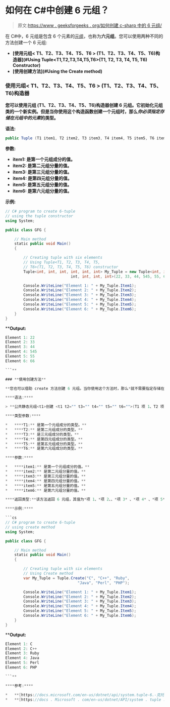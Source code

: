 # 如何在 C#中创建 6 元组？

> 原文:[https://www . geeksforgeeks . org/如何创建 c-sharp 中的 6 元组/](https://www.geeksforgeeks.org/how-to-create-6-tuple-in-c-sharp/)

在 C#中，6 元组是包含 6 个元素的[元组](https://www.geeksforgeeks.org/c-sharp-tuple/)，也称为**六元组**。您可以使用两种不同的方法创建一个 6 元组:

*   **[使用元组< T1、T2、T3、T4、T5、T6 > (T1、T2、T3、T4、T5、T6)构造器](#Using Tuple<T1,T2,T3,T4,T5,T6>(T1, T2, T3, T4, T5, T6) Constructor)**
*   **[使用创建方法](#Using the Create method)**

### **使用元组< T1、T2、T3、T4、T5、T6 > (T1、T2、T3、T4、T5、T6)构造器**

**您可以使用元组 <t1 t2="" t3="" t4="" t5="" t6="">(T1、T2、T3、T4、T5、T6)构造器创建 6 元组。它初始化元组<t1 t2="" t3="" t4="" t5="" t6="">类的一个新实例。但是当你使用这个构造函数创建一个元组时，那么*你必须指定存储在元组中的元素*的类型。</t1></t1>**

****语法:****

```cs
public Tuple (T1 item1, T2 item2, T3 item3, T4 item4, T5 item5, T6 item6);
```

****参数:****

*   ****item1:** 是第一个元组成分的值。**
*   ****item2:** 是第二元组分量的值。**
*   ****item3:** 是第三元组分量的值。**
*   ****item4:** 是第四元组分量的值。**
*   ****item5:** 是第五元组分量的值。**
*   ****item6:** 是第六元组分量的值。**

****示例:****

```cs
// C# program to create 6-tuple
// using the tuple constructor
using System;

public class GFG {

    // Main method
    static public void Main()
    {

        // Creating tuple with six elements
        // Using Tuple<T1, T2, T3, T4, T5,
        // T6>(T1, T2, T3, T4, T5, T6) constructor
        Tuple<int, int, int, int, int, int> My_Tuple = new Tuple<int, int, 
                             int, int, int, int>(22, 33, 44, 545, 55, 66);

        Console.WriteLine("Element 1: " + My_Tuple.Item1);
        Console.WriteLine("Element 2: " + My_Tuple.Item2);
        Console.WriteLine("Element 3: " + My_Tuple.Item3);
        Console.WriteLine("Element 4: " + My_Tuple.Item4);
        Console.WriteLine("Element 5: " + My_Tuple.Item5);
        Console.WriteLine("Element 6: " + My_Tuple.Item6);
    }
}
```

****Output:**

```cs
Element 1: 22
Element 2: 33
Element 3: 44
Element 4: 545
Element 5: 55
Element 6: 66

```** 

### **使用创建方法**

**您也可以借助 create 方法创建 6 元组。当你使用这个方法时，那么*就不需要指定存储在元组中的元素的类型*。**

****语法:****

> **公共静态元组<t1>创建 <t1 t2="" t3="" t4="" t5="" t6="">(T1 项 1、T2 项 2、T3 项 3、T4 项 4、T5 项 5、T6 项 6)；</t1></t1>**

****类型参数:****

*   ****T1:** 是第一个元组成分的类型。**
*   ****T2:** 是第二元组成分的类型。**
*   ****T3:** 是三元组成分的类型。**
*   ****T4:** 是第四元组成分的类型。**
*   ****T5:** 是第五元组成分的类型。**
*   ****T6:** 是第六元组成分的类型。**

****参数:****

*   ****item1:** 是第一个元组成分的值。**
*   ****item2:** 是第二元组分量的值。**
*   ****item3:** 是第三元组分量的值。**
*   ****item4:** 是第四元组分量的值。**
*   ****item5:** 是第五元组分量的值。**
*   ****item6:** 是第六元组分量的值。**

****返回类型:**该方法返回 6 元组，其值为*项 1、*项 2、、*项 3* 、*项 4* 、*项 5* 和*项 6* 。**

****示例:****

```cs
// C# program to create 6-tuple
// using create method
using System;

public class GFG {

    // Main method
    static public void Main()
    {

        // Creating tuple with six elements
        // Using Create method
        var My_Tuple = Tuple.Create("C", "C++", "Ruby",
                                "Java", "Perl", "PHP");

        Console.WriteLine("Element 1: " + My_Tuple.Item1);
        Console.WriteLine("Element 2: " + My_Tuple.Item2);
        Console.WriteLine("Element 3: " + My_Tuple.Item3);
        Console.WriteLine("Element 4: " + My_Tuple.Item4);
        Console.WriteLine("Element 5: " + My_Tuple.Item5);
        Console.WriteLine("Element 6: " + My_Tuple.Item6);
    }
}
```

****Output:**

```cs
Element 1: C
Element 2: C++
Element 3: Ruby
Element 4: Java
Element 5: Perl
Element 6: PHP

```** 

****参考:****

*   **[https://docs.microsoft.com/en-us/dotnet/api/system.tuple-6.-克托？视图=netframework-4.8](https://docs.microsoft.com/en-us/dotnet/api/system.tuple-6.-ctor?view=netframework-4.8)**
*   **[https://docs . Microsoft . com/en-us/dotnet/API/system . tuple . create？view = net framework-4.8 # System _ Tuple _ Create _ _ 6 _ _ 0 _ _ 1 _ _ 2 _ _ 3 _ _ 4 _ _ 5 _](https://docs.microsoft.com/en-us/dotnet/api/system.tuple.create?view=netframework-4.8#System_Tuple_Create__6___0___1___2___3___4___5_)**